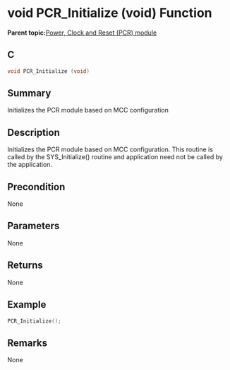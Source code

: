 # void PCR\_Initialize \(void\) Function

**Parent topic:**[Power, Clock and Reset \(PCR\) module](GUID-5F4E8EE0-D3FB-41D1-A116-D73324623BD8.md)

## C

```c
void PCR_Initialize (void)
```

## Summary

Initializes the PCR module based on MCC configuration

## Description

Initializes the PCR module based on MCC configuration. This routine is called by the SYS\_Initialize\(\) routine and application need not be called by the application.

## Precondition

None

## Parameters

None

## Returns

None

## Example

```c
PCR_Initialize();
```

## Remarks

None


